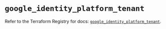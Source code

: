 # `google_identity_platform_tenant`

Refer to the Terraform Registry for docs: [`google_identity_platform_tenant`](https://registry.terraform.io/providers/hashicorp/google/6.23.0/docs/resources/identity_platform_tenant).
